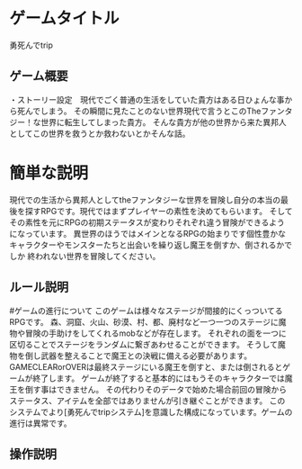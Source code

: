 #  ゲームタイトル
勇死んでtrip

## ゲーム概要
・ストーリー設定　現代でごく普通の生活をしていた貴方はある日ひょんな事から死んでしまう。
その瞬間に見たことのない世界現代で言うとこのTheファンタジー！な世界に転生してしまった貴方。
そんな貴方が他の世界から来た異邦人としてこの世界を救うとか救わないとかそんな話。

#  簡単な説明
現代での生活から異邦人としてtheファンタジーな世界を冒険し自分の本当の最後を探すRPGです。現代ではまずプレイヤーの素性を決めてもらいます。
そしてその素性を元にRPGの初期ステータスが変わりそれぞれ違う冒険ができるようになっています。
異世界のほうではメインとなるRPGの始まりです個性豊かなキャラクターやモンスターたちと出会いを繰り返し魔王を倒すか、倒されるかでしか
終われない世界を冒険してください。
## ルール説明

#ゲームの進行について
このゲームは様々なステージが間接的にくっついてるRPGです。
森、洞窟、火山、砂漠、村、都、廃村など一つ一つのステージに魔物や冒険の手助けをしてくれるmobなどが存在します。
それぞれの面を一つに区切ることでステージをランダムに繋ぎあわせることができます。
そうして魔物を倒し武器を整えることで魔王との決戦に備える必要があります。
GAMECLEARorOVERは最終ステージにいる魔王を倒すと、または倒されるとゲームが終了します。
ゲームが終了すると基本的にはもうそのキャラクターでは魔王を倒す事はできません。
その代わりそのデータで始めた場合前回の冒険からステータス、アイテムを全部ではありませんが引き継ぐことができます。
このシステムでより[勇死んでtripシステム]を意識した構成になっています。ゲームの進行は異常です。


## 操作説明
